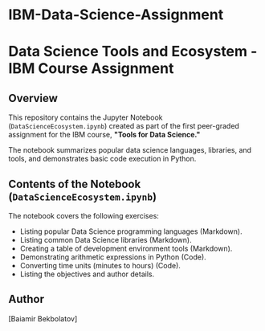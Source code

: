 # IBM-Data-Science-Assignment
# Data Science Tools and Ecosystem - IBM Course Assignment

## Overview
This repository contains the Jupyter Notebook (`DataScienceEcosystem.ipynb`) created as part of the first peer-graded assignment for the IBM course, **"Tools for Data Science."**

The notebook summarizes popular data science languages, libraries, and tools, and demonstrates basic code execution in Python.

## Contents of the Notebook (`DataScienceEcosystem.ipynb`)
The notebook covers the following exercises:
* Listing popular Data Science programming languages (Markdown).
* Listing common Data Science libraries (Markdown).
* Creating a table of development environment tools (Markdown).
* Demonstrating arithmetic expressions in Python (Code).
* Converting time units (minutes to hours) (Code).
* Listing the objectives and author details.

## Author
[Baiamir Bekbolatov]

